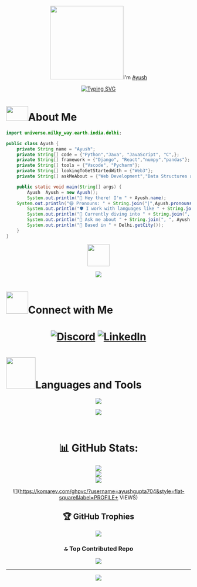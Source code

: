 <div align="center">
<p><img src= "https://media2.giphy.com/media/v1.Y2lkPTc5MGI3NjExZWM1YXh3MmQ2dXE2bzFjazJrdWV4YjJ1cHZ0M29yZDMzcGwyc250YSZlcD12MV9pbnRlcm5hbF9naWZfYnlfaWQmY3Q9cw/2BvIUXHgd5ys6xPLNB/giphy.webp" width="200px" height="200px">I'm <a href="https://github.com/ayushgupta704">Ayush</h4></p>

<a href="https://git.io/typing-svg"><img src="https://readme-typing-svg.demolab.com?font=Fira+Code&pause=1000&vCenter=true&width=435&lines=I+am+tech+enthusiast%2C+explorer;and+passionate+about+solving+problems;++++++++++through+code" alt="Typing SVG" /></a>

</div>
<h1><img src= "https://media2.giphy.com/media/v1.Y2lkPTc5MGI3NjExbzd0b210aDZza2E3emFzNjR0ZDlyNDhtcXIwcDhnZDNqNXNhd294eCZlcD12MV9pbnRlcm5hbF9naWZfYnlfaWQmY3Q9cw/93lywvXdUlArzhrASa/giphy.webp" width="60px" height="40px">About Me</h1>

```java
import universe.milky_way.earth.india.delhi;

public class Ayush {
    private String name = "Ayush";
    private String[] code = {"Python","Java", "JavaScript", "C",};
    private String[] framework = {"Django", "React","numpy","pandas"};
    private String[] tools = {"Vscode", "Pycharm"};
    private String[] lookingToGetStartedWith = {"Web3"};
    private String[] askMeAbout = {"Web Development","Data Structures and Algorthims","Machine Learning"};

    public static void main(String[] args) {
        Ayush  Ayush = new Ayush();
        System.out.println("👋 Hey there! I'm " + Ayush.name);
	System.out.println("😄 Pronouns: " + String.join("|",Ayush.pronouns);
        System.out.println("🛡️ I work with languages like " + String.join(", ", Ayush.code));
        System.out.println("🚀 Currently diving into " + String.join(", ", Ayush.lookingToGetStartedWith));
        System.out.println("💬 Ask me about " + String.join(", ", Ayush.askMeAbout));
        System.out.println("📍 Based in " + Delhi.getCity());
    }
}
```


<div align="center">

<img src= "https://media.giphy.com/media/qbvNxAZvXNErSHbEEV/giphy.gif" width="60" height="60px">

![](https://quotes-github-readme.vercel.app/api?type=horizontal&theme=merko)

</div>
 
<h1><img src= "https://media2.giphy.com/media/v1.Y2lkPTc5MGI3NjExajVzMzcwb2NqMW9qeXJnbXdmMGlhOHAwN3kwdThhMDZtdzhpejc5bCZlcD12MV9pbnRlcm5hbF9naWZfYnlfaWQmY3Q9cw/WnwVJT0hMsLzpvoLuq/giphy.webp" width="60" height="60px">Connect with Me<h1>


<div align="center">

[![Discord](https://img.shields.io/badge/Discord-%237289DA.svg?logo=discord&logoColor=white)](https://discord.gg/https://discord.com/channels/@me) [![LinkedIn](https://img.shields.io/badge/LinkedIn-%230077B5.svg?logo=linkedin&logoColor=white)](https://linkedin.com/in/https://www.linkedin.com/in/ayush-gupta-85a7262bb/) 

</div>


	
<h1><img src="https://media4.giphy.com/media/v1.Y2lkPTc5MGI3NjExMjFlbHNybjlsajU0M3p2bHpwNWJ0azdseXQzNnlidWF3bnEycWg4cyZlcD12MV9pbnRlcm5hbF9naWZfYnlfaWQmY3Q9cw/cOKtRJSMKgHWxKrHod/giphy.webp" width="80px" height="85px">Languages and Tools</h1>



<p align="center">
  <a href="https://skillicons.dev">
   <img src="https://skillicons.dev/icons?i=py,java,html,css,js,django,nodejs,react,tailwind,postman,c"/>
  </a>
</p>

<p align="center">
  <a href="https://skillicons.dev">
   <img src="https://skillicons.dev/icons?i=linux,git,github"/>
  </a>
</p>
<br>
<div align="center">

# 📊 GitHub Stats:
![](https://github-readme-stats.vercel.app/api?username=ayushgupta704&theme=codeSTACKr&hide_border=false&include_all_commits=false&count_private=false)<br/>
![](https://github-readme-streak-stats.herokuapp.com/?user=ayushgupta704&theme=codeSTACKr&hide_border=false)<br/>
![](https://github-readme-stats.vercel.app/api/top-langs/?username=ayushgupta704&theme=codeSTACKr&hide_border=false&include_all_commits=false&count_private=false&layout=compact)


![](https://komarev.com/ghpvc/?username=ayushgupta704&style=flat-square&label=PROFILE+ VIEWS)

## 🏆 GitHub Trophies
![](https://github-profile-trophy.vercel.app/?username=ayushgupta704&theme=gruvbox&no-frame=false&no-bg=true&margin-w=4)




### 🔝 Top Contributed Repo
![](https://github-contributor-stats.vercel.app/api?username=ayushgupta704&limit=5&theme=codeSTACKr&combine_all_yearly_contributions=true)

---
[![](https://visitcount.itsvg.in/api?id=ayushgupta704&icon=2&color=7)](https://visitcount.itsvg.in)
</div>
<!-- Proudly created with GPRM ( https://gprm.itsvg.in ) -->
